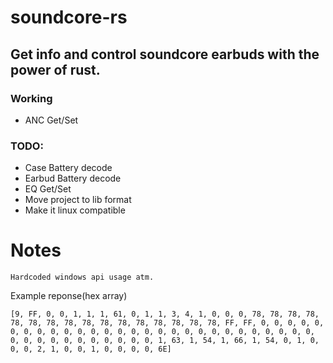 # soundcore-rs

## Get info and control soundcore earbuds with the power of rust.

### Working 
- ANC Get/Set


### TODO: 
- Case Battery decode
- Earbud Battery decode
- EQ Get/Set
- Move project to lib format
- Make it linux compatible


# Notes
```
Hardcoded windows api usage atm.
```

Example reponse(hex array) 
```
[9, FF, 0, 0, 1, 1, 1, 61, 0, 1, 1, 3, 4, 1, 0, 0, 0, 78, 78, 78, 78, 78, 78, 78, 78, 78, 78, 78, 78, 78, 78, 78, 78, FF, FF, 0, 0, 0, 0, 0, 0, 0, 0, 0, 0, 0, 0, 0, 0, 0, 0, 0, 0, 0, 0, 0, 0, 0, 0, 0, 0, 0, 0, 0, 0, 0, 0, 0, 0, 0, 0, 0, 0, 0, 1, 63, 1, 54, 1, 66, 1, 54, 0, 1, 0, 0, 0, 2, 1, 0, 0, 1, 0, 0, 0, 0, 6E]
```